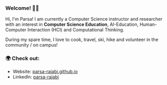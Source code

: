 ### Welcome! 👋🏽

Hi, I'm Parsa! I am currently a Computer Science instructor and researcher with an interest in <strong>Computer Science Education</strong>, AI-Education,  Human-Computer Interaction (HCI) and Computational Thinking. 

During my spare time, I love to cook, travel, ski, hike and volunteer in the community / on campus!

### 🌍 Check out:

- Website: [parsa-rajabi.github.io](https://parsa-rajabi.github.io/)
- LinkedIn: [parsa-rajabi](https://www.linkedin.com/in/parsa-rajabi/)
<!--
**Parsa-Rajabi/Parsa-Rajabi** is a ✨ _special_ ✨ repository because its `README.md` (this file) appears on your GitHub profile.

Here are some ideas to get you started:

- 🔭 I’m currently working on ...
- 🌱 I’m currently learning ...
- 👯 I’m looking to collaborate on ...
- 🤔 I’m looking for help with ...
- 💬 Ask me about ...
- 📫 How to reach me: ...
- 😄 Pronouns: ...
- ⚡ Fun fact: ...
-->
